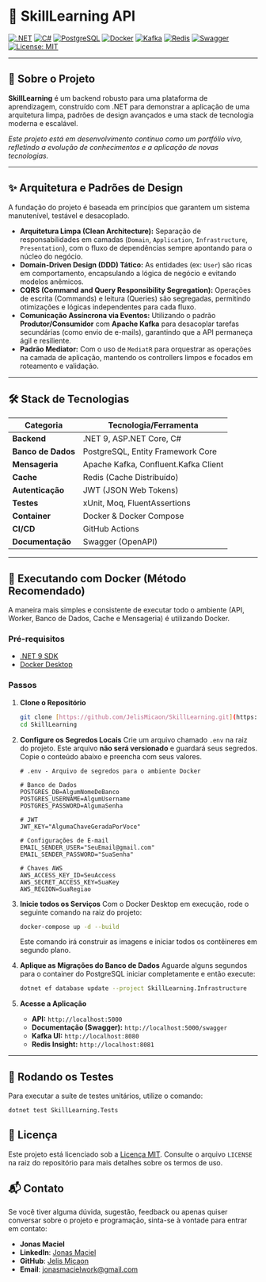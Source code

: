 # 🚀 SkillLearning API

[![.NET](https://img.shields.io/badge/.NET-9.0-512BD4?style=for-the-badge&logo=dotnet&logoColor=white)](https://dotnet.microsoft.com/)
[![C#](https://img.shields.io/badge/C%23-239120?style=for-the-badge&logo=c-sharp&logoColor=white)](https://docs.microsoft.com/en-us/dotnet/csharp/)
[![PostgreSQL](https://img.shields.io/badge/PostgreSQL-316192?style=for-the-badge&logo=postgresql&logoColor=white)](https://www.postgresql.org/)
[![Docker](https://img.shields.io/badge/Docker-2496ED?style=for-the-badge&logo=docker&logoColor=white)](https://www.docker.com/)
[![Kafka](https://img.shields.io/badge/Apache%20Kafka-232323?style=for-the-badge&logo=apache-kafka&logoColor=white)](https://kafka.apache.org/)
[![Redis](https://img.shields.io/badge/Redis-DC382D?style=for-the-badge&logo=redis&logoColor=white)](https://redis.io/)
[![Swagger](https://img.shields.io/badge/Swagger-85EA2D?style=for-the-badge&logo=swagger&logoColor=black)](https://swagger.io/)
[![License: MIT](https://img.shields.io/badge/License-MIT-yellow.svg)](https://opensource.org/licenses/MIT)

---

## 🎯 Sobre o Projeto

**SkillLearning** é um backend robusto para uma plataforma de aprendizagem, construído com .NET para demonstrar a aplicação de uma arquitetura limpa, padrões de design avançados e uma stack de tecnologia moderna e escalável.

*Este projeto está em desenvolvimento contínuo como um portfólio vivo, refletindo a evolução de conhecimentos e a aplicação de novas tecnologias.*

---

## ✨ Arquitetura e Padrões de Design

A fundação do projeto é baseada em princípios que garantem um sistema manutenível, testável e desacoplado.

* **Arquitetura Limpa (Clean Architecture):** Separação de responsabilidades em camadas (`Domain`, `Application`, `Infrastructure`, `Presentation`), com o fluxo de dependências sempre apontando para o núcleo do negócio.
* **Domain-Driven Design (DDD) Tático:** As entidades (ex: `User`) são ricas em comportamento, encapsulando a lógica de negócio e evitando modelos anêmicos.
* **CQRS (Command and Query Responsibility Segregation):** Operações de escrita (Commands) e leitura (Queries) são segregadas, permitindo otimizações e lógicas independentes para cada fluxo.
* **Comunicação Assíncrona via Eventos:** Utilizando o padrão **Produtor/Consumidor** com **Apache Kafka** para desacoplar tarefas secundárias (como envio de e-mails), garantindo que a API permaneça ágil e resiliente.
* **Padrão Mediator:** Com o uso de `MediatR` para orquestrar as operações na camada de aplicação, mantendo os controllers limpos e focados em roteamento e validação.

---

## 🛠️ Stack de Tecnologias

| Categoria       | Tecnologia/Ferramenta                                  |
| --------------- | ------------------------------------------------------ |
| **Backend** | .NET 9, ASP.NET Core, C#                               |
| **Banco de Dados** | PostgreSQL, Entity Framework Core                      |
| **Mensageria** | Apache Kafka, Confluent.Kafka Client                 |
| **Cache** | Redis (Cache Distribuído)                              |
| **Autenticação**| JWT (JSON Web Tokens)                                  |
| **Testes** | xUnit, Moq, FluentAssertions                           |
| **Container** | Docker & Docker Compose                                |
| **CI/CD** | GitHub Actions                                         |
| **Documentação**| Swagger (OpenAPI)                                      |

---

## 🚀 Executando com Docker (Método Recomendado)

A maneira mais simples e consistente de executar todo o ambiente (API, Worker, Banco de Dados, Cache e Mensageria) é utilizando Docker.

### Pré-requisitos
* [.NET 9 SDK](https://dotnet.microsoft.com/download/dotnet/9.0)
* [Docker Desktop](https://www.docker.com/products/docker-desktop)

### Passos

1.  **Clone o Repositório**
    ```bash
    git clone [https://github.com/JelisMicaon/SkillLearning.git](https://github.com/JelisMicaon/SkillLearning.git)
    cd SkillLearning
    ```

2.  **Configure os Segredos Locais**
    Crie um arquivo chamado `.env` na raiz do projeto. Este arquivo **não será versionado** e guardará seus segredos. Copie o conteúdo abaixo e preencha com seus valores.
    ```dotenv
    # .env - Arquivo de segredos para o ambiente Docker

    # Banco de Dados
    POSTGRES_DB=AlgumNomeDeBanco
    POSTGRES_USERNAME=AlgumUsername
    POSTGRES_PASSWORD=AlgumaSenha

    # JWT
    JWT_KEY="AlgumaChaveGeradaPorVoce"

    # Configurações de E-mail
    EMAIL_SENDER_USER="SeuEmail@gmail.com"
    EMAIL_SENDER_PASSWORD="SuaSenha"

    # Chaves AWS
    AWS_ACCESS_KEY_ID=SeuAccess
    AWS_SECRET_ACCESS_KEY=SuaKey
    AWS_REGION=SuaRegiao
    ```

3.  **Inicie todos os Serviços**
    Com o Docker Desktop em execução, rode o seguinte comando na raiz do projeto:
    ```bash
    docker-compose up -d --build
    ```
    Este comando irá construir as imagens e iniciar todos os contêineres em segundo plano.

4.  **Aplique as Migrações do Banco de Dados**
    Aguarde alguns segundos para o container do PostgreSQL iniciar completamente e então execute:
    ```bash
    dotnet ef database update --project SkillLearning.Infrastructure
    ```

5.  **Acesse a Aplicação**
    * **API:** `http://localhost:5000`
    * **Documentação (Swagger):** `http://localhost:5000/swagger`
    * **Kafka UI:** `http://localhost:8080`
    * **Redis Insight:** `http://localhost:8081`

---

## 🧪 Rodando os Testes

Para executar a suíte de testes unitários, utilize o comando:

```bash
dotnet test SkillLearning.Tests
```

## 📄 Licença

Este projeto está licenciado sob a [Licença MIT](LICENSE). Consulte o arquivo `LICENSE` na raiz do repositório para mais detalhes sobre os termos de uso.

## 📬 Contato

Se você tiver alguma dúvida, sugestão, feedback ou apenas quiser conversar sobre o projeto e programação, sinta-se à vontade para entrar em contato:

* **Jonas Maciel**
* **LinkedIn**: [Jonas Maciel](https://www.linkedin.com/in/jonas-maciell)
* **GitHub**: [Jelis Micaon](https://github.com/JelisMicaon)
* **Email**: jonasmacielwork@gmail.com
